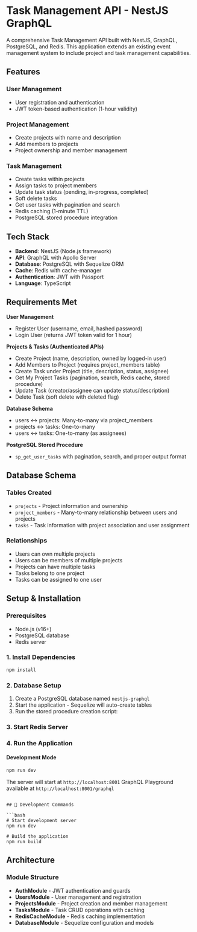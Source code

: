 # Task Management API - NestJS GraphQL

A comprehensive Task Management API built with NestJS, GraphQL, PostgreSQL, and Redis. This application extends an existing event management system to include project and task management capabilities.

## Features

### User Management
- User registration and authentication
- JWT token-based authentication (1-hour validity)

### Project Management
- Create projects with name and description
- Add members to projects
- Project ownership and member management

### Task Management
- Create tasks within projects
- Assign tasks to project members
- Update task status (pending, in-progress, completed)
- Soft delete tasks
- Get user tasks with pagination and search
- Redis caching (1-minute TTL)
- PostgreSQL stored procedure integration

## Tech Stack

- **Backend**: NestJS (Node.js framework)
- **API**: GraphQL with Apollo Server
- **Database**: PostgreSQL with Sequelize ORM
- **Cache**: Redis with cache-manager
- **Authentication**: JWT with Passport
- **Language**: TypeScript

## Requirements Met

**User Management**
- Register User (username, email, hashed password)
- Login User (returns JWT token valid for 1 hour)

**Projects & Tasks (Authenticated APIs)**
- Create Project (name, description, owned by logged-in user)
- Add Members to Project (requires project_members table)
- Create Task under Project (title, description, status, assignee)
- Get My Project Tasks (pagination, search, Redis cache, stored procedure)
- Update Task (creator/assignee can update status/description)
- Delete Task (soft delete with deleted flag)

**Database Schema**
- users ↔ projects: Many-to-many via project_members
- projects ↔ tasks: One-to-many
- users ↔ tasks: One-to-many (as assignees)

**PostgreSQL Stored Procedure**
- `sp_get_user_tasks` with pagination, search, and proper output format

## Database Schema

### Tables Created
- `projects` - Project information and ownership
- `project_members` - Many-to-many relationship between users and projects
- `tasks` - Task information with project association and user assignment

### Relationships
- Users can own multiple projects
- Users can be members of multiple projects
- Projects can have multiple tasks
- Tasks belong to one project
- Tasks can be assigned to one user

## Setup & Installation

### Prerequisites
- Node.js (v16+)
- PostgreSQL database
- Redis server

### 1. Install Dependencies
```bash
npm install
```

### 2. Database Setup
1. Create a PostgreSQL database named `nestjs-graphql`
2. Start the application - Sequelize will auto-create tables
3. Run the stored procedure creation script:

### 3. Start Redis Server

### 4. Run the Application

#### Development Mode
```bash
npm run dev
```

The server will start at `http://localhost:8001`
GraphQL Playground available at `http://localhost:8001/graphql`

```

## 🔧 Development Commands

```bash
# Start development server
npm run dev

# Build the application
npm run build

```

## Architecture

### Module Structure
- **AuthModule** - JWT authentication and guards
- **UsersModule** - User management and registration
- **ProjectsModule** - Project creation and member management
- **TasksModule** - Task CRUD operations with caching
- **RedisCacheModule** - Redis caching implementation
- **DatabaseModule** - Sequelize configuration and models